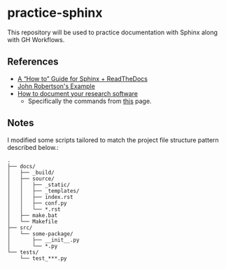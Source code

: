 # practice-sphinx
This repository will be used to practice documentation with Sphinx along with GH Workflows.

## References
- [A “How to” Guide for Sphinx + ReadTheDocs](https://sphinx-rtd-tutorial.readthedocs.io/en/latest/index.html)
- [John Robertson's Example](https://github.com/Robbozinoz/tic_tac_toe_docs/tree/main)
- [How to document your research software](https://coderefinery.github.io/documentation/)
  - Specifically the commands from [this](https://coderefinery.github.io/documentation/sphinx/) page.

## Notes
I modified some scripts tailored to match the project file structure pattern described below.:
```text
.
├── docs/
│   ├── _build/
│   ├── source/
│   │   ├── _static/
│   │   ├── _templates/
│   │   ├── index.rst
│   │   ├── conf.py
│   │   └── *.rst
│   ├── make.bat
│   └── Makefile
├── src/
│   └── some-package/
│       ├── __init__.py
│       └── *.py
└── tests/
    └── test_***.py
```